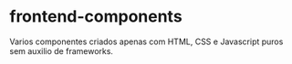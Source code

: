 # frontend-components
Varios componentes criados apenas com HTML, CSS e Javascript puros sem auxilio de frameworks.
